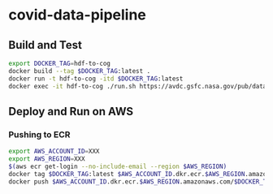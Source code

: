 # covid-data-pipeline

## Build and Test

```bash
export DOCKER_TAG=hdf-to-cog
docker build --tag $DOCKER_TAG:latest .
docker run -t hdf-to-cog -itd $DOCKER_TAG:latest
docker exec -it hdf-to-cog ./run.sh https://avdc.gsfc.nasa.gov/pub/data/satellite/Aura/OMI/V03/L3/OMNO2d_HR/OMNO2d_HRD/2020/2020_01_01_NO2TropCS30_Col3_V4.hdf5
```

## Deploy and Run on AWS

### Pushing to ECR

```bash
export AWS_ACCOUNT_ID=XXX
export AWS_REGION=XXX
$(aws ecr get-login --no-include-email --region $AWS_REGION)
docker tag $DOCKER_TAG:latest $AWS_ACCOUNT_ID.dkr.ecr.$AWS_REGION.amazonaws.com/$DOCKER_TAG:latest
docker push $AWS_ACCOUNT_ID.dkr.ecr.$AWS_REGION.amazonaws.com/$DOCKER_TAG:latest
```
